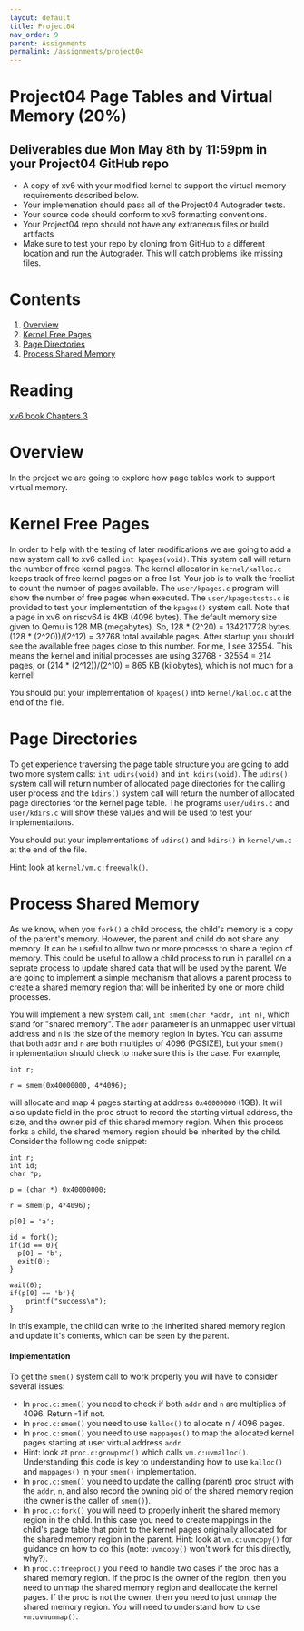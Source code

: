 ```yaml
---
layout: default
title: Project04
nav_order: 9
parent: Assignments
permalink: /assignments/project04
---
```


# Project04 Page Tables and Virtual Memory (20%)

## Deliverables due Mon May 8th by 11:59pm in your Project04 GitHub repo

- A copy of xv6 with your modified kernel to support the virtual memory requirements described below.
- Your implemenation should pass all of the Project04 Autograder tests.
- Your source code should conform to xv6 formatting conventions.
- Your Project04 repo should not have any extraneous files or build artifacts
- Make sure to test your repo by cloning from GitHub to a different location and run the Autograder. This will catch problems like missing files.

# Contents
1. [Overview](#overview)
2. [Kernel Free Pages](#kernel-free-pages)
3. [Page Directories](#page-directories)
4. [Process Shared Memory](#process-shared-memory)

# Reading

[xv6 book Chapters 3](/assignments/book-riscv-rev3.pdf)

# Overview

In the project we are going to explore how page tables work to support virtual memory. 

# Kernel Free Pages

In order to help with the testing of later modifications we are going to add a new system call to xv6 called ```int kpages(void)```. This system call will return the number of free kernel pages. The kernel allocator in ```kernel/kalloc.c``` keeps track of free kernel pages on a free list. Your job is to walk the freelist to count the number of pages available. The ```user/kpages.c``` program will show the number of free pages when executed. The ```user/kpagestests.c``` is provided to test your implementation of the ```kpages()``` system call. Note that a page in xv6 on riscv64 is 4KB (4096 bytes). The default memory size given to Qemu is 128 MB (megabytes). So, 128 * (2^20) = 134217728 bytes. (128 * (2^20))/(2^12) = 32768 total available pages. After startup you should see the available free pages close to this number. For me, I see 32554. This means the kernel and initial processes are using 32768 - 32554 = 214 pages, or (214 * (2^12))/(2^10) = 865 KB (kilobytes), which is not much for a kernel!

You should put your implementation of ```kpages()``` into ```kernel/kalloc.c``` at the end of the file.

# Page Directories

To get experience traversing the page table structure you are going to add two more system calls: ```int udirs(void)``` and ```int kdirs(void)```. The ```udirs()``` system call will return number of allocated page directories for the calling user process and the ```kdirs()``` system call will return the number of allocated page directories for the kernel page table. The programs ```user/udirs.c``` and ```user/kdirs.c``` will show these values and will be used to test your implementations.

You should put your implementations of ```udirs()``` and ```kdirs()``` in ```kernel/vm.c``` at the end of the file.

Hint: look at ```kernel/vm.c:freewalk()```.

# Process Shared Memory

As we know, when you ```fork()``` a child process, the child's memory is a copy of the parent's memory. However, the parent and child do not share any memory. It can be useful to allow two or more processs to share a region of memory. This could be useful to allow a child process to run in parallel on a seprate process to update shared data that will be used by the parent. We are going to implement a simple mechanism that allows a parent process to create a shared memory region that will be inherited by one or more child processes.

You will implement a new system call, ```int smem(char *addr, int n)```, which stand for "shared memory". The ```addr``` parameter is an unmapped user virtual address and ```n``` is the size of the memory region in bytes. You can assume that both ```addr``` and ```n``` are both multiples of 4096 (PGSIZE), but your ```smem()``` implementation should check to make sure this is the case. For example,
```
int r;

r = smem(0x40000000, 4*4096);
```
will allocate and map 4 pages starting at address ```0x40000000``` (1GB). It will also update field in the proc struct to record the starting virtual address, the size, and the owner pid of this shared memory region. When this process forks a child, the shared memory region should be inherited by the child. Consider the following code snippet:

```
int r;
int id;
char *p;

p = (char *) 0x40000000;

r = smem(p, 4*4096);

p[0] = 'a';

id = fork();
if(id == 0){
  p[0] = 'b';
  exit(0);
}

wait(0);
if(p[0] == 'b'){
    printf("success\n");
}
```

In this example, the child can write to the inherited shared memory region and update it's contents, which can be seen by the parent.

#### Implementation 

To get the ```smem()``` system call to work properly you will have to consider several issues:

- In ```proc.c:smem()``` you need to check if both ```addr``` and ```n``` are multiplies of 4096. Return -1 if not.
- In ```proc.c:smem()``` you need to use ```kalloc()``` to allocate n / 4096 pages.
- In ```proc.c:smem()``` you need to use ```mappages()``` to map the allocated kernel pages starting at user virtual address ```addr```.
- Hint: look at ```proc.c:growproc()``` which calls ```vm.c:uvmalloc()```. Understanding this code is key to understanding how to use ```kalloc()``` and ```mappages()``` in your ```smem()``` implementation.
- In ```proc.c:smem()``` you need to update the calling (parent) proc struct with the ```addr```, ```n```, and also record the owning pid of the shared memory region (the owner is the caller of ```smem()```).
- In ```proc.c:fork()``` you will need to properly inherit the shared memory region in the child. In this case you need to create mappings in the child's page table that point to the kernel pages originally allocated for the shared memory region in the parent. Hint: look at ```vm.c:uvmcopy()``` for guidance on how to do this (note: ```uvmcopy()``` won't work for this directly, why?).
- In ```proc.c:freeproc()``` you need to handle two cases if the proc has a shared memory region. If the proc is the owner of the region, then you need to unmap the shared memory region and deallocate the kernel pages. If the proc is not the owner, then you need to just unmap the shared memory region. You will need to understand how to use ```vm:uvmunmap()```.
